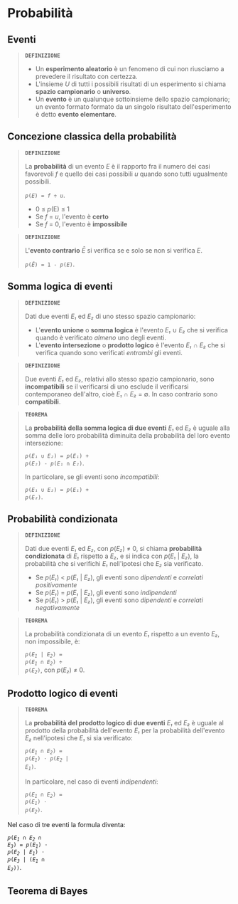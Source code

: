 # Probabilità

## Eventi

> **`DEFINIZIONE`**
> 
> - Un **esperimento aleatorio** è un fenomeno di cui non riusciamo a prevedere il risultato con certezza.
> - L'insieme *U* di tutti i possibili risultati di un esperimento si chiama **spazio campionario** o **universo**.
> - Un **evento** è un qualunque sottoinsieme dello spazio campionario; un evento formato formato da un singolo risultato dell'esperimento è detto **evento elementare**.

## Concezione classica della probabilità

> **`DEFINIZIONE`**
> 
> La **probabilità** di un evento *E* è il rapporto fra il numero dei casi favorevoli *f* e quello dei casi possibili *u* quando sono tutti ugualmente possibili.
> 
> <code><i>p</i>(<i>E</i>) = <i>f</i> &divide; <i>u</i></code>.
> 
> - 0 &le; *p*(E) &le; 1
> - Se *f* = *u*, l'evento è **certo**
> - Se *f* = 0, l'evento è **impossibile**

> **`DEFINIZIONE`**
> 
> L'**evento contrario** *Ē* si verifica se e solo se non si verifica *E*.
> 
> <code><i>p</i>(<i>Ē</i>) = 1 - <i>p</i>(<i>E</i>)</code>.

## Somma logica di eventi

> **`DEFINIZIONE`**
> 
> Dati due eventi *E₁* ed *E₂* di uno stesso spazio campionario:
> - L'**evento unione** o **somma logica** è l'evento *E₁* &cup; *E₂* che si verifica quando è verificato *almeno* uno degli eventi.
> - L'**evento intersezione** o **prodotto logico** è l'evento *E₁* &cap; *E₂* che si verifica quando sono verificati *entrambi* gli eventi.

> **`DEFINIZIONE`**
> 
> Due eventi *E₁* ed *E₂*, relativi allo stesso spazio campionario, sono **incompatibili** se il verificarsi di uno esclude il verificarsi contemporaneo dell'altro, cioè *E₁* ∩ *E₂* = &empty;. In caso contrario sono **compatibili**.

> **`TEOREMA`**
> 
> La **probabilità della somma logica di due eventi** *E₁* ed *E₂* è uguale alla somma delle loro probabilità diminuita della probabilità del loro evento intersezione:
> 
> <code><i>p</i>(<i>E₁</i> &cup; <i>E₂</i>) = <i>p</i>(<i>E₁</i>) + <i>p</i>(<i>E₂</i>) - <i>p</i>(<i>E₁</i> &cap; <i>E₂</i>)</code>.
> 
> In particolare, se gli eventi sono *incompatibili*:
> 
> <code><i>p</i>(<i>E₁</i> &cup; <i>E₂</i>) = <i>p</i>(<i>E₁</i>) + <i>p</i>(<i>E₂</i>)</code>.

## Probabilità condizionata

> **`DEFINIZIONE`**
> 
> Dati due eventi *E₁* ed *E₂*, con *p*(*E₂*) &ne; 0, si chiama **probabilità condizionata** di *E₁* rispetto a *E₂*, e si indica con *p*(*E₁* \| *E₂*), la probabilità che si verifichi *E₁* nell'ipotesi che *E₂* sia verificato.
> 
> - Se *p*(*E₁*) < *p*(*E₁* \| *E₂*), gli eventi sono *dipendenti* e *correlati positivamente*
> - Se *p*(*E₁*) = *p*(*E₁* \| *E₂*), gli eventi sono *indipendenti*
> - Se *p*(*E₁*) > *p*(*E₁* \| *E₂*), gli eventi sono *dipendenti* e *correlati negativamente*

> **`TEOREMA`**
> 
> La probabilità condizionata di un evento *E₁* rispetto a un evento *E₂*, non impossibile, è:
> 
> <code><i>p</i>(<i>E<sub>1</sub></i> | <i>E<sub>2</sub></i>) = <i>p</i>(<i>E<sub>1</sub></i> &cap; <i>E<sub>2</sub></i>) &divide; <i>p</i>(<i>E<sub>2</sub></i>)</code>, con *p*(*E₂*) &ne; 0.

## Prodotto logico di eventi

> **`TEOREMA`**
> 
> La **probabilità del prodotto logico di due eventi** *E₁* ed *E₂* è uguale al prodotto della probabilità dell'evento *E₁* per la probabilità dell'evento *E₂* nell'ipotesi che *E₁* si sia verificato:
> 
> <code><i>p</i>(<i>E<sub>1</sub></i> &cap; <i>E<sub>2</sub></i>) = <i>p</i>(<i>E<sub>1</sub></i>) &sdot; <i>p</i>(<i>E<sub>2</sub></i> | <i>E<sub>1</sub></i>)</code>.
> 
> In particolare, nel caso di eventi *indipendenti*:
> 
> <code><i>p</i>(<i>E<sub>1</sub></i> &cap; <i>E<sub>2</sub></i>) = <i>p</i>(<i>E<sub>1</sub></i>) &sdot; <i>p</i>(<i>E<sub>2</sub></i>)</code>.

Nel caso di tre eventi la formula diventa:

<code><i>p</i>(<i>E<sub>1</sub></i> &cap; <i>E<sub>2</sub></i> &cap; <i>E<sub>3</sub></i>) = <i>p</i>(<i>E<sub>1</sub></i>) &sdot; <i>p</i>(<i>E<sub>2</sub></i> | <i>E<sub>1</sub></i>) &sdot; <i>p</i>(<i>E<sub>3</sub></i> | (<i>E<sub>1</sub></i> &cap; <i>E<sub>2</sub></i>))</code>.

## Teorema di Bayes
